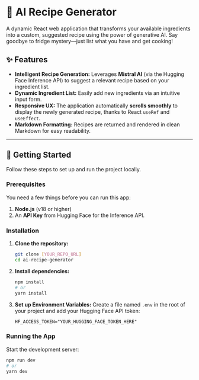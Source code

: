 # 🍜 AI Recipe Generator

A dynamic React web application that transforms your available ingredients into a custom, suggested recipe using the power of generative AI. Say goodbye to fridge mystery—just list what you have and get cooking!

## ✨ Features

* **Intelligent Recipe Generation:** Leverages **Mistral AI** (via the Hugging Face Inference API) to suggest a relevant recipe based on your ingredient list.
* **Dynamic Ingredient List:** Easily add new ingredients via an intuitive input form.
* **Responsive UX:** The application automatically **scrolls smoothly** to display the newly generated recipe, thanks to React `useRef` and `useEffect`.
* **Markdown Formatting:** Recipes are returned and rendered in clean Markdown for easy readability.

---

## 🚀 Getting Started

Follow these steps to set up and run the project locally.

### Prerequisites

You need a few things before you can run this app:

1.  **Node.js** (v18 or higher)
2.  An **API Key** from Hugging Face for the Inference API.

### Installation

1.  **Clone the repository:**
    ```bash
    git clone [YOUR_REPO_URL]
    cd ai-recipe-generator
    ```

2.  **Install dependencies:**
    ```bash
    npm install
    # or
    yarn install
    ```

3.  **Set up Environment Variables:**
    Create a file named `.env` in the root of your project and add your Hugging Face API token:
    ```
    HF_ACCESS_TOKEN="YOUR_HUGGING_FACE_TOKEN_HERE"
    ```

### Running the App

Start the development server:

```bash
npm run dev
# or
yarn dev
